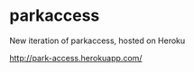 parkaccess
==========

New iteration of parkaccess, hosted on Heroku

http://park-access.herokuapp.com/
